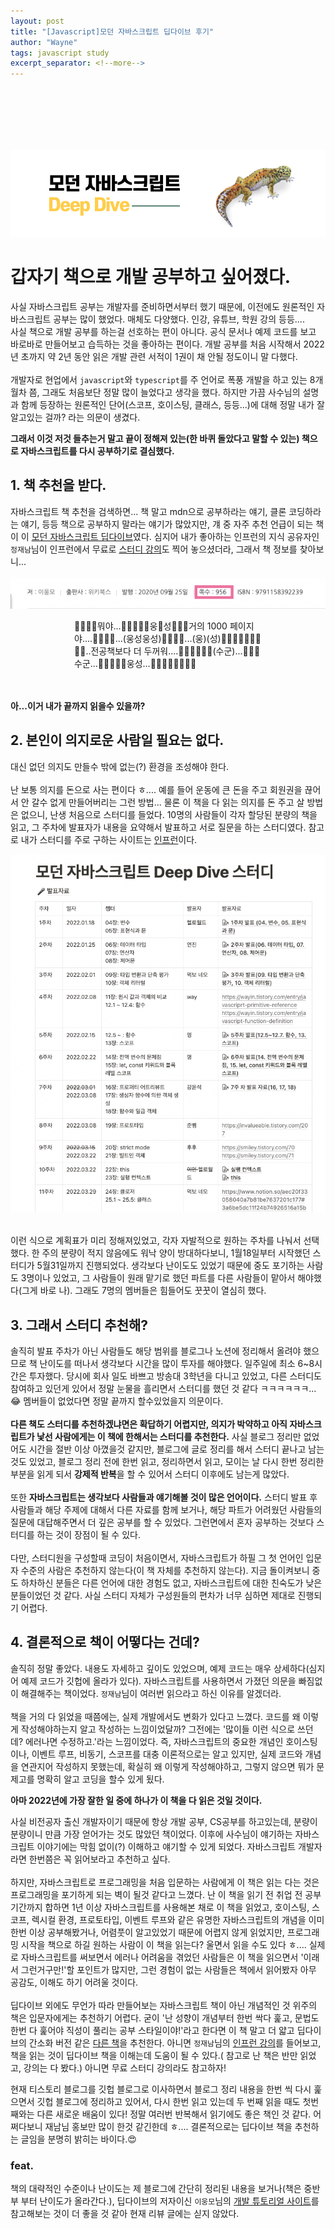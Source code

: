 ```yaml
---
layout: post
title: "[Javascript]모던 자바스크립트 딥다이브 후기"
author: "Wayne"
tags: javascript study
excerpt_separator: <!--more-->
---
```


<span style="color:rgba(0,0,0,0)">이걸 다 읽은 내가 자랑스러워...</span>

<!--more-->

<br/><br/><br/>

![main](../assets/post_img/javascript_deep_dive.png "main")

# 갑자기 책으로 개발 공부하고 싶어졌다.

사실 자바스크립트 공부는 개발자를 준비하면서부터 했기 때문에, 이전에도 원론적인 자바스크립트 공부는 많이 했었다. 매체도 다양했다. 인강, 유튜브, 학원 강의 등등....
<br/>
사실 책으로 개발 공부를 하는걸 선호하는 편이 아니다. 공식 문서나 예제 코드를 보고 바로바로 만들어보고 습득하는 것을 좋아하는 편이다. 개발 공부를 처음 시작해서 2022년 초까지 약 2년 동안 읽은 개발 관련 서적이 1권이 채 안될 정도이니 말 다했다.
<br/><br/>
개발자로 현업에서 `javascript`와 `typescript`를 주 언어로 폭풍 개발을 하고 있는 8개월차 쯤, 그래도 처음보단 정말 많이 늘었다고 생각을 했다. 하지만 가끔 사수님의 설명과 함께 등장하는 원론적인 단어(스코프, 호이스팅, 클래스, 등등...)에 대해 정말 내가 잘 알고있는 걸까? 라는 의문이 생겼다.

**그래서 이것 저것 들추는거 말고 끝이 정해져 있는(한 바퀴 돌았다고 말할 수 있는) 책으로 자바스크립트를 다시 공부하기로 결심했다.**

## 1. 책 추천을 받다.

자바스크립트 책 추천을 검색하면... 책 말고 mdn으로 공부하라는 얘기, 클론 코딩하라는 얘기, 등등 책으로 공부하지 말라는 얘기가 많았지만, 걔 중 자주 추천 언급이 되는 책이 이 [모던 자바스크립트 딥다이브](https://wikibook.co.kr/mjs/)였다. 심지어 내가 좋아하는 인프런의 지식 공유자인 `정재남`님이 인프런에서 무료로 [스터디 강의](https://www.inflearn.com/course/%EB%AA%A8%EB%8D%98-%EC%9E%90%EB%B0%94%EC%8A%A4%ED%81%AC%EB%A6%BD%ED%8A%B8-%EB%94%A5%EB%8B%A4%EC%9D%B4%EB%B8%8C)도 찍어 놓으셨더라, 그래서 책 정보를 찾아보니...
<br/><br/>
![info](../assets/post_img/2022-08-10/modern-js-deep-dive-1.png "book info")
<br/>

<div style='width:300px; margin:0 auto;'>👥👤👥👤뭐야...👤👤👥👥👥웅👥성👥👥👤거의 1000 페이지야....👤👥👤👤...(웅성웅성)👤👥👥👤...(웅)(성)👥👥👤👤👥👤👥👥👤..전공책보다 더 두꺼워....👤👥👥👤👥👤(수군)...👥👤👥수군...👤👥👤👥👤웅성...👥👤👤👥👥👤👥👤</div>

<br/><br/>
**아...이거 내가 끝까지 읽을수 있을까?**

## 2. 본인이 의지로운 사람일 필요는 없다.

대신 없던 의지도 만들수 밖에 없는(?) 환경을 조성해야 한다.
<br/><br/>
난 보통 의지를 돈으로 사는 편이다 ㅎ.... 예를 들어 운동에 큰 돈을 주고 회원권을 끊어서 안 갈수 없게 만들어버리는 그런 방법...
물론 이 책을 다 읽는 의지를 돈 주고 살 방법은 없으니, 난생 처음으로 스터디를 들었다. 10명의 사람들이 각자 할당된 분량의 책을 읽고, 그 주차에 발표자가 내용을 요약해서 발표하고 서로 질문을 하는 스터디였다.
참고로 내가 스터디를 주로 구하는 사이트는 [인프런](https://www.inflearn.com/community/studies)이다.

![plan](../assets/post_img/2022-08-10/modern-js-deep-dive-2.png "study plan")

<br/>
이런 식으로 계획표가 미리 정해져있었고, 각자 자발적으로 원하는 주차를 나눠서 선택했다. 한 주의 분량이 적지 않음에도 워낙 양이 방대하다보니, 1월18일부터 시작했던 스터디가 5월31일까지 진행되었다. 생각보다 난이도도 있었기 때문에 중도 포기하는 사람도 3명이나 있었고, 그 사람들이 원래 맡기로 했던 파트를 다른 사람들이 맡아서 해야했다(그게 바로 나). 그래도 7명의 멤버들은 힘들어도 꿋꿋이 열심히 했다.

## 3. 그래서 스터디 추천해?

솔직히 발표 주차가 아닌 사람들도 해당 범위를 블로그나 노션에 정리해서 올려야 했으므로 책 난이도를 떠나서 생각보다 시간을 많이 투자를 해야했다. 일주일에 최소 6~8시간은 투자했다. 당시에 회사 일도 바쁘고 방송대 3학년을 다니고 있었고, 다른 스터디도 참여하고 있던게 있어서 정말 눈물을 흘리면서 스터디를 했던 것 같다 ㅋㅋㅋㅋㅋㅋ...😂 멤버들이 없었다면 정말 끝까지 할수있었을지 의문이다.<br/><br/>
**다른 책도 스터디를 추천하겠냐면은 확답하기 어렵지만, 의지가 박약하고 아직 자바스크립트가 낯선 사람에게는 이 책에 한해서는 스터디를 추천한다.**
사실 블로그 정리만 없었어도 시간을 절반 이상 아꼈을것 같지만, 블로그에 글로 정리를 해서 스터디 끝나고 남는 것도 있었고, 블로그 정리 전에 한번 읽고, 정리하면서 읽고, 모이는 날 다시 한번 정리한 부분을 읽게 되서 **강제적 반복**을 할 수 있어서 스터디 이후에도 남는게 많았다.<br/><br/>
또한 **자바스크립트는 생각보다 사람들과 얘기해볼 것이 많은 언어이다.** 스터디 발표 후 사람들과 해당 주제에 대해서 다른 자료를 함께 보거나, 해당 파트가 어려웠던 사람들의 질문에 대답해주면서 더 깊은 공부를 할 수 있었다. 그런면에서 혼자 공부하는 것보다 스터디를 하는 것이 장점이 될 수 있다.
<br/><br/>
다만, 스터디원을 구성할때 코딩이 처음이면서, 자바스크립트가 하필 그 첫 언어인 입문자 수준의 사람은 추천하지 않는다(이 책 자체를 추천하지 않는다). 지금 돌이켜보니 중도 하차하신 분들은 다른 언어에 대한 경험도 없고, 자바스크립트에 대한 친숙도가 낮은 분들이었던 것 같다. 사실 스터디 자체가 구성원들의 편차가 너무 심하면 제대로 진행되기 어렵다.

## 4. 결론적으로 책이 어떻다는 건데?

솔직히 정말 좋았다. 내용도 자세하고 깊이도 있었으며, 예제 코드는 매우 상세하다(심지어 예제 코드가 깃헙에 올라가 있다). 자바스크립트를 사용하면서 가졌던 의문을 빠짐없이 해결해주는 책이었다. `정재남`님이 여러번 읽으라고 하신 이유를 알겠더라.
<br/><br/>
책을 거의 다 읽었을 때쯤에는, 실제 개발에서도 변화가 있다고 느꼈다. 코드를 왜 이렇게 작성해야하는지 알고 작성하는 느낌이었달까? 그전에는 '많이들 이런 식으로 쓰던데? 에러나면 수정하고.'라는 느낌이었다. 즉, <span class="bg_highlight">자바스크립트의 중요한 개념인 호이스팅이나, 이벤트 루프, 비동기, 스코프를 대충 이론적으로는 알고 있지만, 실제 코드와 개념을 연관지어 작성하지 못했는데, 확실히 왜 이렇게 작성해야하고, 그렇지 않으면 뭐가 문제고를 명확히 알고 코딩을 할수 있게 됬다.</span>
<br/>

**아마 2022년에 가장 잘한 일 중에 하나가 이 책을 다 읽은 것일 것이다.**

사실 비전공자 출신 개발자이기 때문에 항상 개발 공부, CS공부를 하고있는데, 분량이 분량이니 만큼 가장 얻어가는 것도 많았던 책이었다. 이후에 사수님이 얘기하는 자바스크립트 이야기에는 막힘 없이(?) 이해하고 얘기할 수 있게 되었다. <span class="bg_highlight">자바스크립트 개발자라면 한번쯤은 꼭 읽어보라고 추천</span>하고 싶다.
<br/><br/>
하지만, 자바스크립트로 프로그래밍을 처음 입문하는 사람에게 이 책은 읽는 다는 것은 프로그래밍을 포기하게 되는 벽이 될것 같다고 느꼈다. 난 이 책을 읽기 전 취업 전 공부 기간까지 합하면 1년 이상 자바스크립트를 사용해본 채로 이 책을 읽었고, 호이스팅, 스코프, 렉시컬 환경, 프로토타입, 이벤트 루프와 같은 유명한 자바스크립트의 개념을 이미 한번 이상 공부해봤거나, 어렴풋이 알고있었기 때문에 어렵지 않게 읽었지만, 프로그래밍 시작을 책으로 하길 원하는 사람이 이 책을 읽는다? 울면서 읽을 수도 있다 ㅎ....
실제로 자바스크립트를 써보면서 에러나 어려움을 겪었던 사람들은 이 책을 읽으면서 '이래서 그런거구만!'할 포인트가 많지만, 그런 경험이 없는 사람들은 책에서 읽어봤자 아무 공감도, 이해도 하기 어려울 것이다.
<br/><br/>
딥다이브 외에도 무언가 따라 만들어보는 자바스크립트 책이 아닌 개념적인 것 위주의 책은 입문자에게는 추천하기 어렵다. 굳이 '난 성향이 개념부터 한번 싹다 훑고, 문법도 한번 다 훑어야 직성이 풀리는 공부 스타일이야!'라고 한다면 이 책 말고 더 얇고 딥다이브의 간소화 버전 같은 [다른 책](https://wikibook.co.kr/corejs/)을 추천한다. 아니면 `정재남`님의 [인프런 강의](https://www.inflearn.com/course/%ED%95%B5%EC%8B%AC%EA%B0%9C%EB%85%90-javascript-flow#curriculum)를 들어보고, 책을 읽는 것이 딥다이브 책을 이해는데 도움이 될 수 있다.( 참고로 난 책은 반만 읽었고, 강의는 다 봤다.) 아니면 무료 스터디 강의라도 참고하자!

현재 티스토리 블로그를 깃헙 블로그로 이사하면서 블로그 정리 내용을 한번 씩 다시 훑으면서 깃헙 블로그에 정리하고 있어서, 다시 한번 읽고 있는데 두 번째 읽을 때도 첫번째와는 다른 새로운 배움이 있다! 정말 여러번 반복해서 읽기에도 좋은 책인 것 같다. 어쩌다보니 재남님 홍보만 많이 한것 같긴한데 ㅎ.... 결론적으로는 딥다이브 책을 추천하는 글임을 분명히 밝히는 바이다.😍

### feat.

책의 대략적인 수준이나 난이도는 제 블로그에 간단히 정리된 내용을 보거나(책은 중반부 부터 난이도가 올라간다.), 딥다이브의 저자이신 `이웅모`님의 [개발 튜토리얼 사이트](https://poiemaweb.com/)를 참고해보는 것이 더 좋을 것 같아 현재 리뷰 글에는 싣지 않았다.
